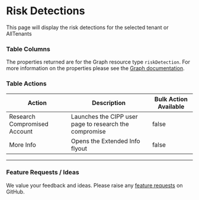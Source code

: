 # Risk Detections

This page will display the risk detections for the selected tenant or AllTenants

### Table Columns

The properties returned are for the Graph resource type `riskDetection`. For more information on the properties please see the [Graph documentation](https://learn.microsoft.com/en-us/graph/api/resources/riskdetection?view=graph-rest-beta).

### Table Actions

<table><thead><tr><th>Action</th><th>Description</th><th data-type="checkbox">Bulk Action Available</th></tr></thead><tbody><tr><td>Research Compromised Account</td><td>Launches the CIPP user page to research the compromise</td><td>false</td></tr><tr><td>More Info</td><td>Opens the Extended Info flyout</td><td>false</td></tr></tbody></table>

***

### Feature Requests / Ideas

We value your feedback and ideas. Please raise any [feature requests](https://github.com/KelvinTegelaar/CIPP/issues/new?assignees=\&labels=enhancement%2Cno-priority\&projects=\&template=feature.yml\&title=%5BFeature+Request%5D%3A+) on GitHub.
